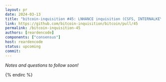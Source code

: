 ```yaml
---
layout: pr
date: 2024-03-13
title: "bitcoin-inquisition #45: LNHANCE inquisition (CSFS, INTERNALKEY)"
link: https://github.com/bitcoin-inquisition/bitcoin/pull/45
permalink: /bitcoin-inquisition-45
authors: [reardencode]
components: ["consensus"]
host: reardencode
status: upcoming
commit:
---
```


_Notes and questions to follow soon!_

<!-- TODO: Before meeting, add notes and questions
## Notes



## Questions

1. Did you review the PR? [Concept ACK, approach ACK, tested ACK, or NACK](https://github.com/bitcoin/bitcoin/blob/master/CONTRIBUTING.md#peer-review)? What was your review approach?
-->


<!-- TODO: After a meeting, uncomment and add meeting log between the irc tags
## Meeting Log

### Meeting 1

{% irc %}
-->
<!-- TODO: For additional meetings, add the logs to the same irc block. This ensures line numbers keep increasing, avoiding hyperlink conflicts for identical line numbers across meetings.

### Meeting 2

-->
{% endirc %}
